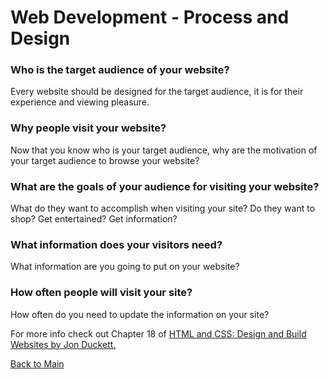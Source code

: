 # Web Development - Process and Design

### Who is the target audience of your website?

Every website should be designed for the target audience, it is for their experience and viewing pleasure.

### Why people visit your website?

Now that you know who is your target audience, why are the motivation of your target audience to browse your website?

### What are the goals of your audience for visiting your website?

What do they want to accomplish when visiting your site? Do they want to shop? Get entertained? Get information?

### What information does your visitors need?

What information are you going to put on your website?

### How often people will visit your site?

How often do you need to update the information on your site?

For more info check out Chapter 18 of [HTML and CSS: Design and Build Websites by Jon Duckett.](https://www.amazon.com/HTML-CSS-Design-Build-Websites/dp/1118008189)

[Back to Main](README.md)